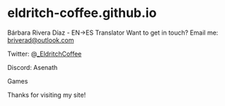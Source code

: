 # eldritch-coffee.github.io


Bárbara Rivera Díaz - EN→ES Translator
Want to get in touch? Email me: briverad@outlook.com

Twitter: @<a href="https://twitter.com/_EldritchCoffee">_EldritchCoffee</a>

Discord: Asenath

Games






Thanks for visiting my site!
